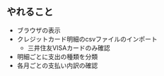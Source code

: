 ## やれること
* ブラウザの表示
* クレジットカード明細のcsvファイルのインポート
    * 三井住友VISAカードのみ確認   
* 明細ごとに支出の種類を分類
* 各月ごとの支払い内訳の確認
